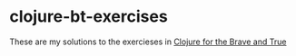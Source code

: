 # clojure-bt-exercises
These are my solutions to the exercieses in [Clojure for the Brave and True](https://www.braveclojure.com/)
